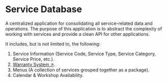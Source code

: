 # Service Database
A centralized application for consolidating all service-related data and operations. The purpose of this application is to abstract the complexity of working with services and provide a clean API for other applications.  

It includes, but is not limited to, the following:

1. Service Information (Service Code, Service Type, Service Category, Service Price, etc.).
2. [Warranty System 	↗](warranty/warranty.md).
3. Menus (A collection of services grouped together as a package).
4. Calendar & Workshop Availability.